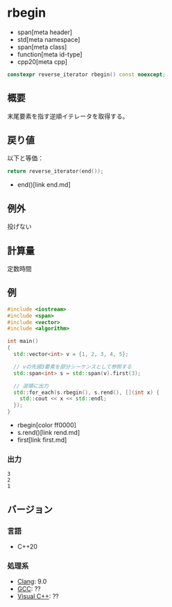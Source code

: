 # rbegin
* span[meta header]
* std[meta namespace]
* span[meta class]
* function[meta id-type]
* cpp20[meta cpp]

```cpp
constexpr reverse_iterator rbegin() const noexcept;
```

## 概要
末尾要素を指す逆順イテレータを取得する。


## 戻り値
以下と等価：

```cpp
return reverse_iterator(end());
```
* end()[link end.md]


## 例外
投げない


## 計算量
定数時間


## 例
```cpp example
#include <iostream>
#include <span>
#include <vector>
#include <algorithm>

int main()
{
  std::vector<int> v = {1, 2, 3, 4, 5};

  // vの先頭3要素を部分シーケンスとして参照する
  std::span<int> s = std::span(v).first(3);

  // 逆順に出力
  std::for_each(s.rbegin(), s.rend(), [](int x) {
    std::cout << x << std::endl;
  });
}
```
* rbegin[color ff0000]
* s.rend()[link rend.md]
* first[link first.md]

### 出力
```
3
2
1
```

## バージョン
### 言語
- C++20

### 処理系
- [Clang](/implementation.md#clang): 9.0
- [GCC](/implementation.md#gcc): ??
- [Visual C++](/implementation.md#visual_cpp): ??
